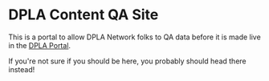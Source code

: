 # DPLA Content QA Site

This is a portal to allow DPLA Network folks to QA data before it is made live in the [DPLA Portal](https://dp.la/).

If you're not sure if you should be here, you probably should head there instead!  
